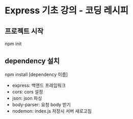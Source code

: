 # Express 기초 강의 - 코딩 레시피

## 프로젝트 시작
npm init

## dependency 설치
npm install [dependency 이름]
- express: 백앤드 프레임워크
- cors: cors 설정
- json: json 파싱
- body-parser: 요청 body 받기
- nodemon: index.js 저장시 서버 새로고침 
